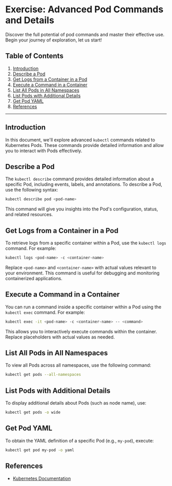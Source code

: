 # Exercise: Advanced Pod Commands and Details

Discover the full potential of pod commands and master their effective use. Begin your journey of exploration, let us start!

## Table of Contents
1. [Introduction](#introduction)
2. [Describe a Pod](#describe-a-pod)
3. [Get Logs from a Container in a Pod](#get-logs-from-a-container-in-a-pod)
4. [Execute a Command in a Container](#execute-a-command-in-a-container)
5. [List All Pods in All Namespaces](#list-all-pods-in-all-namespaces)
6. [List Pods with Additional Details](#list-pods-with-additional-details)
7. [Get Pod YAML](#get-pod-yaml)
8. [References](#references)

---

## Introduction
In this document, we'll explore advanced `kubectl` commands related to Kubernetes Pods. These commands provide detailed information and allow you to interact with Pods effectively.

## Describe a Pod
The `kubectl describe` command provides detailed information about a specific Pod, including events, labels, and annotations. To describe a Pod, use the following syntax:
```bash
kubectl describe pod <pod-name>
```
This command will give you insights into the Pod's configuration, status, and related resources.

## Get Logs from a Container in a Pod
To retrieve logs from a specific container within a Pod, use the `kubectl logs` command. For example:
```bash
kubectl logs <pod-name> -c <container-name>
```
Replace `<pod-name>` and `<container-name>` with actual values relevant to your environment. This command is useful for debugging and monitoring containerized applications.

## Execute a Command in a Container
You can run a command inside a specific container within a Pod using the `kubectl exec` command. For example:
```bash
kubectl exec -it <pod-name> -c <container-name> -- <command>
```
This allows you to interactively execute commands within the container. Replace placeholders with actual values as needed.

## List All Pods in All Namespaces
To view all Pods across all namespaces, use the following command:
```bash
kubectl get pods --all-namespaces
```

## List Pods with Additional Details
To display additional details about Pods (such as node name), use:
```bash
kubectl get pods -o wide
```

## Get Pod YAML
To obtain the YAML definition of a specific Pod (e.g., `my-pod`), execute:
```bash
kubectl get pod my-pod -o yaml
```

## References
- [Kubernetes Documentation](https://kubernetes.io/docs/home/)
